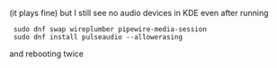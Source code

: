 (it plays fine) but I still see no audio devices in KDE even after running 

     sudo dnf swap wireplumber pipewire-media-session
     sudo dnf install pulseaudio --allowerasing

and rebooting twice
